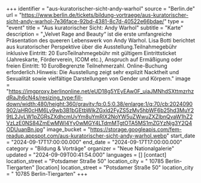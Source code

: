 +++
identifier = "aus-kuratorischer-sicht-andy-warhol"
source = "Berlin.de"
url = "https://www.berlin.de/tickets/bildung-vortraege/aus-kuratorischer-sicht-andy-warhol-7e36face-92bd-4381-8c7d-40522e66bdae/"
type = "event"
title = "Aus kuratorischer Sicht: Andy Warhol"
subtitle = "Karte"
description = "„Velvet Rage and Beauty“ ist die erste umfangreiche Präsentation des queeren Lebenswerk von Andy Warhol. Lisa Botti berichtet aus kuratorischer Perspektive über die Ausstellung.Teilnahmegebühr inklusive Eintritt: 20 EuroTeilnahmegebühr mit gültigem Eintrittsticket (Jahreskarte, Förderverein, ICOM etc.), Anspruch auf Ermäßigung oder freien Eintritt: 10 EuroBegrenzte Teilnehmerzahl. Online-Buchung erforderlich.Hinweis: Die Ausstellung zeigt sehr explizit Nacktheit und Sexualität sowie vielfältige Darstellungen von Gender und Körpern."
image = "https://imgproxy.berlinonline.net/eUD18g5YEyEAw0F_uiaJMNhdSXttmzrhzdRaJh6cN4s/resizing_type:fill-down/width:480/height:360/gravity:fp:0.5:0.38/enlarge:1/q:70/cb:2024090902/aHR0cHM6Ly9wb3B1bGEtbWlkZGxld2FyZS5zMy5hbWF6b25hd3MuY29tL2JvLW1pZGRsZXdhcmUvYm8uYmRlX2NoYW5uZWwuZXZlbnQvaW1hZ2VzLzE0NS84ZmEwMWI4Yy0wMGY4LTdmMTgtOTA5MS1mZGYzNjg3Y2Q4ODUuanBn.jpg"
image_bucket = "https://storage.googleapis.com/fem-readup.appspot.com/aus-kuratorischer-sicht-andy-warhol.webp"
start_date = "2024-09-17T17:00:00.000"
end_date = "2024-09-17T17:00:00.000"
category = "Bildung & Vorträge"
organizer = "Neue Nationalgalerie"
updated = "2024-09-09T00:41:54.000"
languages = []
[contact]
location_street = "Potsdamer Straße 50"
location_city = " 10785 Berlin-Tiergarten"
[location]
location_street = "Potsdamer Straße 50"
location_city = " 10785 Berlin-Tiergarten"
+++
